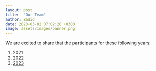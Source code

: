 ```yaml
---
layout: post
title:  "Our Team"
author: Zadid
date: 2023-03-02 07:02:20 +0300
image: assets/images/banner.png
---
```

We are excited to share that the participants for these following years:
<ol>
  <li>2021</li>
  <li>2022</li>
  <li><a href="../pages/2023-participants.html">2023</a></li>
</ol> 
